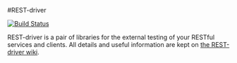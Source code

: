 #REST-driver

[![Build Status](https://secure.travis-ci.org/rest-driver/rest-driver.png?branch=master)](http://travis-ci.org/rest-driver/rest-driver)

REST-driver is a pair of libraries for the external testing of your RESTful services and clients.  All details and useful information are kept on [the REST-driver wiki](https://github.com/rest-driver/rest-driver/wiki).
